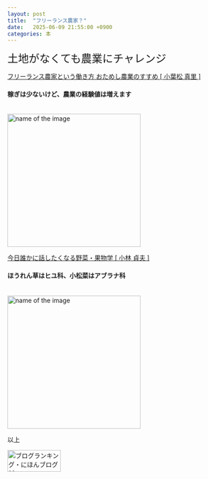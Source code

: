 ```yaml
---
layout: post
title:  "フリーランス農家？"
date:   2025-06-09 21:55:00 +0900
categories: 本
---
```



<font size="5" face="ＭＳ ゴシック">土地がなくても農業にチャレンジ</font>

<a href="https://hb.afl.rakuten.co.jp/ichiba/298dc662.e1081edd.298dc663.4277a342/?pc=https%3A%2F%2Fitem.rakuten.co.jp%2Fbook%2F18067673%2F&link_type=text&ut=eyJwYWdlIjoiaXRlbSIsInR5cGUiOiJ0ZXh0Iiwic2l6ZSI6IjI0MHgyNDAiLCJuYW0iOjEsIm5hbXAiOiJyaWdodCIsImNvbSI6MSwiY29tcCI6ImRvd24iLCJwcmljZSI6MCwiYm9yIjoxLCJjb2wiOjEsImJidG4iOjEsInByb2QiOjAsImFtcCI6ZmFsc2V9" target="_blank" rel="nofollow sponsored noopener" style="word-wrap:break-word;">フリーランス農家という働き方 おためし農業のすすめ [ 小葉松 真里 ]</a>
<h4>稼ぎは少ないけど、農業の経験値は増えます</h4><br>
<img src="https://se8move.github.io/blog/img/IMG_6109.JPG" alt="name of the image" width="300" height="auto">

<br>

<a href="https://hb.afl.rakuten.co.jp/ichiba/298dc662.e1081edd.298dc663.4277a342/?pc=https%3A%2F%2Fitem.rakuten.co.jp%2Fbook%2F18174197%2F&link_type=text&ut=eyJwYWdlIjoiaXRlbSIsInR5cGUiOiJ0ZXh0Iiwic2l6ZSI6IjI0MHgyNDAiLCJuYW0iOjEsIm5hbXAiOiJyaWdodCIsImNvbSI6MSwiY29tcCI6ImRvd24iLCJwcmljZSI6MCwiYm9yIjoxLCJjb2wiOjEsImJidG4iOjEsInByb2QiOjAsImFtcCI6ZmFsc2V9" target="_blank" rel="nofollow sponsored noopener" style="word-wrap:break-word;">今日誰かに話したくなる野菜・果物学 [ 小林 貞夫 ]</a>
<h4>ほうれん草はヒユ科、小松菜はアブラナ科</h4><br>
<img src="https://se8move.github.io/blog/img/IMG_6110.JPG" alt="name of the image" width="300" height="auto">


以上  

<a href="https://blogmura.com/ranking/in?p_cid=11125410" target="_blank"><img src="https://b.blogmura.com/banner-blogmura-portfolio.svg" width="120" height="49" border="0" alt="ブログランキング・にほんブログ村へ" /></a>
